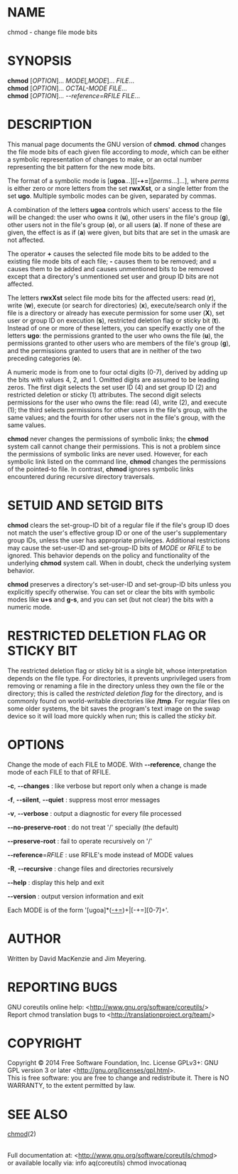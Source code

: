 NAME
====

chmod - change file mode bits

SYNOPSIS
========

**chmod** [*OPTION*]... *MODE*[*,MODE*]... *FILE*...\
 **chmod** [*OPTION*]... *OCTAL-MODE FILE*...\
 **chmod** [*OPTION*]... *--reference=RFILE FILE*...

DESCRIPTION
===========

This manual page documents the GNU version of **chmod**. **chmod** changes the file mode bits of each given file according to *mode*, which can be either a symbolic representation of changes to make, or an octal number representing the bit pattern for the new mode bits.

The format of a symbolic mode is [**ugoa**...][[**-+=**][*perms*...]...], where *perms* is either zero or more letters from the set **rwxXst**, or a single letter from the set **ugo**. Multiple symbolic modes can be given, separated by commas.

A combination of the letters **ugoa** controls which users' access to the file will be changed: the user who owns it (**u**), other users in the file's group (**g**), other users not in the file's group (**o**), or all users (**a**). If none of these are given, the effect is as if (**a**) were given, but bits that are set in the umask are not affected.

The operator **+** causes the selected file mode bits to be added to the existing file mode bits of each file; **-** causes them to be removed; and **=** causes them to be added and causes unmentioned bits to be removed except that a directory's unmentioned set user and group ID bits are not affected.

The letters **rwxXst** select file mode bits for the affected users: read (**r**), write (**w**), execute (or search for directories) (**x**), execute/search only if the file is a directory or already has execute permission for some user (**X**), set user or group ID on execution (**s**), restricted deletion flag or sticky bit (**t**). Instead of one or more of these letters, you can specify exactly one of the letters **ugo**: the permissions granted to the user who owns the file (**u**), the permissions granted to other users who are members of the file's group (**g**), and the permissions granted to users that are in neither of the two preceding categories (**o**).

A numeric mode is from one to four octal digits (0-7), derived by adding up the bits with values 4, 2, and 1. Omitted digits are assumed to be leading zeros. The first digit selects the set user ID (4) and set group ID (2) and restricted deletion or sticky (1) attributes. The second digit selects permissions for the user who owns the file: read (4), write (2), and execute (1); the third selects permissions for other users in the file's group, with the same values; and the fourth for other users not in the file's group, with the same values.

**chmod** never changes the permissions of symbolic links; the **chmod** system call cannot change their permissions. This is not a problem since the permissions of symbolic links are never used. However, for each symbolic link listed on the command line, **chmod** changes the permissions of the pointed-to file. In contrast, **chmod** ignores symbolic links encountered during recursive directory traversals.

SETUID AND SETGID BITS
======================

**chmod** clears the set-group-ID bit of a regular file if the file's group ID does not match the user's effective group ID or one of the user's supplementary group IDs, unless the user has appropriate privileges. Additional restrictions may cause the set-user-ID and set-group-ID bits of *MODE* or *RFILE* to be ignored. This behavior depends on the policy and functionality of the underlying **chmod** system call. When in doubt, check the underlying system behavior.

**chmod** preserves a directory's set-user-ID and set-group-ID bits unless you explicitly specify otherwise. You can set or clear the bits with symbolic modes like **u+s** and **g-s**, and you can set (but not clear) the bits with a numeric mode.

RESTRICTED DELETION FLAG OR STICKY BIT
======================================

The restricted deletion flag or sticky bit is a single bit, whose interpretation depends on the file type. For directories, it prevents unprivileged users from removing or renaming a file in the directory unless they own the file or the directory; this is called the *restricted deletion flag* for the directory, and is commonly found on world-writable directories like **/tmp**. For regular files on some older systems, the bit saves the program's text image on the swap device so it will load more quickly when run; this is called the *sticky bit*.

OPTIONS
=======

Change the mode of each FILE to MODE. With **--reference**, change the mode of each FILE to that of RFILE.

**-c**, **--changes**
:   like verbose but report only when a change is made

**-f**, **--silent**, **--quiet**
:   suppress most error messages

**-v**, **--verbose**
:   output a diagnostic for every file processed

**--no-preserve-root**
:   do not treat '/' specially (the default)

**--preserve-root**
:   fail to operate recursively on '/'

**--reference**=*RFILE*
:   use RFILE's mode instead of MODE values

**-R**, **--recursive**
:   change files and directories recursively

**--help**
:   display this help and exit

**--version**
:   output version information and exit

Each MODE is of the form '[ugoa]\*([-+=]([rwxXst]\*|[ugo]))+|[-+=][0-7]+'.

AUTHOR
======

Written by David MacKenzie and Jim Meyering.

REPORTING BUGS
==============

GNU coreutils online help: \<<http://www.gnu.org/software/coreutils/>\>\
 Report chmod translation bugs to \<<http://translationproject.org/team/>\>

COPYRIGHT
=========

Copyright © 2014 Free Software Foundation, Inc. License GPLv3+: GNU GPL version 3 or later \<<http://gnu.org/licenses/gpl.html>\>.\
 This is free software: you are free to change and redistribute it. There is NO WARRANTY, to the extent permitted by law.

SEE ALSO
========

[chmod](http://localhost/cgi-bin/man/man2html?2+chmod)(2)

\
 Full documentation at: \<<http://www.gnu.org/software/coreutils/chmod>\>\
 or available locally via: info aq(coreutils) chmod invocationaq
